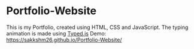 # Portfolio-Website
This is my Portfolio, created using HTML, CSS and JavaScript.
The typing animation is made using [Typed.js](https://github.com/mattboldt/typed.js/)
Demo: https://sakkshm26.github.io/Portfolio-Website/

